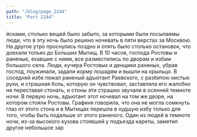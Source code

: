 ```yaml
---
path: "/blog/page_2244"
title: "Part 2244"
---
```


йсками, столько вещей было забыто, за которыми были посылаемы люди, что в эту ночь было решено ночевать в пяти верстах за Москвою. На другое утро проснулись поздно и опять было столько остановок, что доехали только до Больших Мытищ. В 10 часов, господа Ростовы и раненые, ехавшие с ними, все разместились по дворам и избам большого села. Люди, кучера Ростовых и денщики раненых, убрав господ, поужинали, задали корму лошадям и вышли на крыльцо.
В соседней избе лежал раненый адъютант Раевского, с разбитою кистью руки, и страшная боль, которую он чувствовал, заставляла его жалобно не переставая стонать, и стоны эти страшно звучали в осенней темноте ночи. В первую ночь, адъютант этот ночевал на том же дворе, на котором стояли Ростовы. Графиня говорила, что она не могла сомкнуть глаз от этого стона и в Мытищах перешла в худшую избу только для того, чтобы быть подальше от этого раненого.
Один из людей в темноте ночи, из-за высокого кузова стоявшей у подъезда кареты, заметил другое небольшое зар

